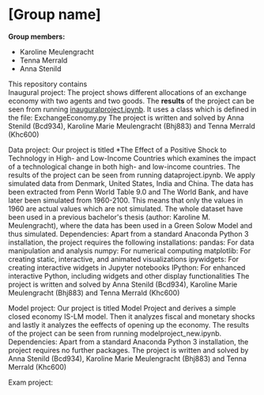 # \[Group name\]

**Group members:**
- Karoline Meulengracht
- Tenna Merrald
- Anna Stenild

This repository contains  
Inaugural project: 
The project shows different allocations of an exchange economy with two agents and two goods. 
The **results** of the project can be seen from running [inauguralproject.ipynb](inauguralproject.ipynb).
It uses a class which is defined in the file: ExchangeEconomy.py
The project is written and solved by Anna Stenild (Bcd934), Karoline Marie Meulengracht (Bhj883) and Tenna Merrald (Khc600)

Data project:
Our project is titled *The Effect of a Positive Shock to Technology in High- and Low-Income Countries which examines the impact of a technological change in both high- and low-income countries.
The results of the project can be seen from running dataproject.ipynb.
We apply simulated data from Denmark, United States, India and China. The data has been extracted from Penn World Table 9.0 and The World Bank, and have later been simulated from 1960-2100. This means that only the values in 1960 are actual values which are not simulated. The whole dataset have been used in a previous bachelor's thesis (author: Karoline M. Meulengracht), where the data has been used in a Green Solow Model and thus simulated.
Dependencies: Apart from a standard Anaconda Python 3 installation, the project requires the following installations:
pandas: For data manipulation and analysis numpy: For numerical computing matplotlib: For creating static, interactive, and animated visualizations ipywidgets: For creating interactive widgets in Jupyter notebooks IPython: For enhanced interactive Python, including widgets and other display functionalities
The project is written and solved by Anna Stenild (Bcd934), Karoline Marie Meulengracht (Bhj883) and Tenna Merrald (Khc600)


Model project:
Our project is titled Model Project and derives a simple closed economy IS-LM model. Then it analyzes fiscal and monetary shocks and lastly it analyzes the eeffects of opening up the economy.
The results of the project can be seen from running modelproject_new.ipynb.
Dependencies: Apart from a standard Anaconda Python 3 installation, the project requires no further packages.
The project is written and solved by Anna Stenild (Bcd934), Karoline Marie Meulengracht (Bhj883) and Tenna Merrald (Khc600)

Exam project:



